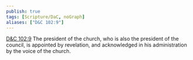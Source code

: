 ```yaml
---
publish: true
tags: [Scripture/DaC, noGraph]
aliases: ["D&C 102:9"]
---
```

[D&C 102:9](https://churchofjesuschrist.org/study/scriptures/dc-testament/dc/102?lang=eng&id=p9#p9) The president of the church, who is also the president of the council, is appointed by revelation, and acknowledged in his administration by the voice of the church.
